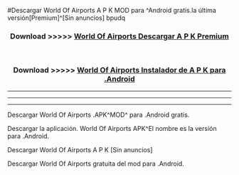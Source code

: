#Descargar World Of Airports  A P K MOD para ^Android gratis.la última versión[Premium]^[Sin anuncios] bpudq



<div align="center">
<h3>Download >>>>> <a href="https://es-web.web.app/?es= ${title}">World Of Airports  Descargar A P K Premium</a></h3><br>

<h3>Download >>>>> <a href="https://es-web.web.app/?es= ${title}">World Of Airports  Instalador de A P K para .Android</a></h3>
</div>


----------------------------------------------------------

----------------------------------------------------------

----------------------------------------------------------

Descargar World Of Airports  .APK^MOD^ para .Android gratis.

Descargar la aplicación. World Of Airports  APK^El nombre es la versión para .Android.

Descargar World Of Airports  A P K [Sin anuncios]

Descargar World Of Airports  gratuita del mod para .Android.